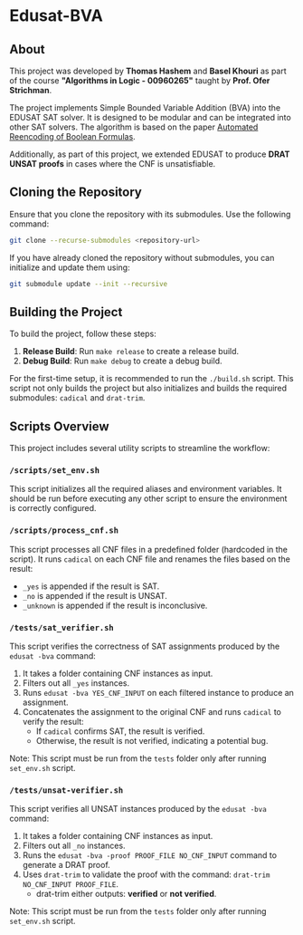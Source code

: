 # Edusat-BVA

## About

This project was developed by **Thomas Hashem** and **Basel Khouri** as part of the course **"Algorithms in Logic - 00960265"** taught by **Prof. Ofer Strichman**.

The project implements Simple Bounded Variable Addition (BVA) into the EDUSAT SAT solver. It is designed to be modular and can be integrated into other SAT solvers. The algorithm is based on the paper [Automated Reencoding of Boolean Formulas](https://research.ibm.com/haifa/conferences/hvc2012/papers/paper16.pdf).

Additionally, as part of this project, we extended EDUSAT to produce **DRAT UNSAT proofs** in cases where the CNF is unsatisfiable.

## Cloning the Repository

Ensure that you clone the repository with its submodules. Use the following command:

```bash
git clone --recurse-submodules <repository-url>
```

If you have already cloned the repository without submodules, you can initialize and update them using:

```bash
git submodule update --init --recursive
```

## Building the Project

To build the project, follow these steps:

1. **Release Build**: Run `make release` to create a release build.
2. **Debug Build**: Run `make debug` to create a debug build.

For the first-time setup, it is recommended to run the `./build.sh` script. This script not only builds the project but also initializes and builds the required submodules: `cadical` and `drat-trim`.

## Scripts Overview

This project includes several utility scripts to streamline the workflow:

### `/scripts/set_env.sh`
This script initializes all the required aliases and environment variables. It should be run before executing any other script to ensure the environment is correctly configured.

### `/scripts/process_cnf.sh`
This script processes all CNF files in a predefined folder (hardcoded in the script). It runs `cadical` on each CNF file and renames the files based on the result:
- `_yes` is appended if the result is SAT.
- `_no` is appended if the result is UNSAT.
- `_unknown` is appended if the result is inconclusive.

### `/tests/sat_verifier.sh`
This script verifies the correctness of SAT assignments produced by the `edusat -bva` command:
1. It takes a folder containing CNF instances as input.
2. Filters out all `_yes` instances.
3. Runs `edusat -bva YES_CNF_INPUT` on each filtered instance to produce an assignment.
4. Concatenates the assignment to the original CNF and runs `cadical` to verify the result:
   - If `cadical` confirms SAT, the result is verified.
   - Otherwise, the result is not verified, indicating a potential bug.

Note: This script must be run from the `tests` folder only after running `set_env.sh` script.

### `/tests/unsat-verifier.sh`
This script verifies all UNSAT instances produced by the `edusat -bva` command:
1. It takes a folder containing CNF instances as input.
2. Filters out all `_no` instances.
3. Runs the `edusat -bva -proof PROOF_FILE NO_CNF_INPUT` command to generate a DRAT proof.
4. Uses `drat-trim` to validate the proof with the command: `drat-trim NO_CNF_INPUT PROOF_FILE`.
   - drat-trim either outputs: **verified** or **not verified**.

Note: This script must be run from the `tests` folder only after running `set_env.sh` script.